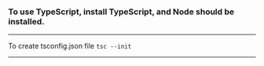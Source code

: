 
### To use TypeScript, install TypeScript, and Node should be installed.
---

To create tsconfig.json file `tsc --init` 

---



